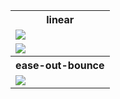 <table> 
<tr>
  <th>
    linear
  </th>
</tr>
<tr>
  <td>
    <img src="https://justusdeckerde.wordpress.com/wp-content/uploads/2025/04/linear-2.png">
  </td>
</tr>
<tr>
  <td>
    <img src="https://justusdeckerde.wordpress.com/wp-content/uploads/2025/04/linear-2.png">
  </td>
</tr>

<tr>
  <th>
    ease-out-bounce
  </th>
</tr>
<tr>
  <td>
    <img src="https://justusdeckerde.wordpress.com/wp-content/uploads/2025/04/ease_out_bounce-2.png">
  </td>
</tr>

</table>
